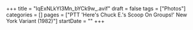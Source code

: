 +++
title = "IqExNLkYI3Mn_bYCk9w_.avif"
draft = false
tags = ["Photos"]
categories = []
pages = ["PTT 'Here's Chuck E.'s Scoop On Groups!' New York Variant (1982)"]
startDate = ""
+++
